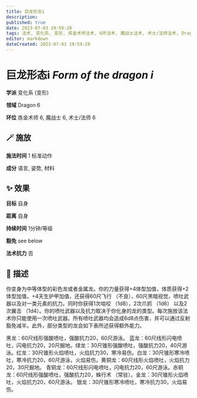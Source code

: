 ```yaml
---
title: 巨龙形态i
description: 
published: true
date: 2023-07-03 19:59:28
tags: 法术, 变化系, 变形, 炼金术师法术, 6环法术, 魔战士法术, 术士/法师法术, Dragon
editor: markdown
dateCreated: 2023-07-03 19:59:28
---
```


# **巨龙形态i** *Form of the dragon i*

**学派** 变化系 (变形) 

**领域** Dragon 6

**环位** 炼金术师 6, 魔战士 6, 术士/法师 6

## 🪄 施放

**施法时间** 1 标准动作

**成分** 语言, 姿势, 材料

## ✨ 效果 

**目标** 自身 

**距离** 自身  

**持续时间** 1分钟/等级 

**豁免** see below

**法术抗力** 否

## 📖 描述

你变身为中等体型的彩色龙或者金属龙。你的力量获得+4体型加值，体质获得+2体型加值，+4天生护甲加值，还获得60尺飞行 （不良），60尺黑暗视觉，喷吐武器以及对一类元素的抗力。同时你获得1次啮咬 （1d8），2次爪抓 （1d6） 以及2次翼击 （1d4）。你的喷吐武器以及抗力取决于你化身的龙的类型。每次施放该法术你只能使用一次喷吐武器。所有喷吐武器均会造成6d8点伤害，并可以通过反射豁免减半。此外，部分类型的龙会如下表所述获得额外能力。

黑龙：60尺线形强酸喷吐，强酸抗力20，60尺游泳。 蓝龙：60尺线形闪电喷吐，闪电抗力20，20尺掘地。绿龙：30尺锥形强酸喷吐，强酸抗力20，40尺游泳。红龙：30尺锥形火焰喷吐，火焰抗力30，寒冷易伤。白龙：30尺锥形寒冷喷吐，寒冷抗力20，60尺游泳，火焰易伤。黄铜龙：60尺线形火焰喷吐，火焰抗力20，30尺掘地。 青铜龙：60尺线形闪电喷吐，闪电抗力20，60尺游泳。赤铜龙：60尺线形强酸喷吐，强酸抗力20，蛛行术 （常驻）。金龙：30尺锥形火焰喷吐，火焰抗力20，60尺游泳。 银龙：30尺锥形寒冷喷吐，寒冷抗力30，火焰易伤。
    
